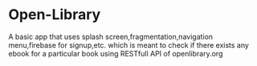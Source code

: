 # Open-Library
A basic app that uses splash screen,fragmentation,navigation menu,firebase for signup,etc. which is meant to check if there exists any ebook for a particular book using RESTfull API of openlibrary.org
